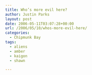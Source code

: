 ```yaml
---
title: Who’s more evil here?
author: Justin Parks
layout: post
date: 2006-05-11T03:07:28+00:00
url: /2006/05/10/whos-more-evil-here/
categories:
  - Chipmunk Bay
tags:
  - aliens
  - amber
  - kaigon
  - shawn

---
```

